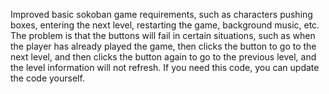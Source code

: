 Improved basic sokoban game requirements, such as characters pushing boxes, entering the next level, restarting the game, background music, etc.
The problem is that the buttons will fail in certain situations, such as when the player has already played the game, then clicks the button to go to the next level, and then clicks the button again to go to the previous level, and the level information will not refresh.
If you need this code, you can update the code yourself.
